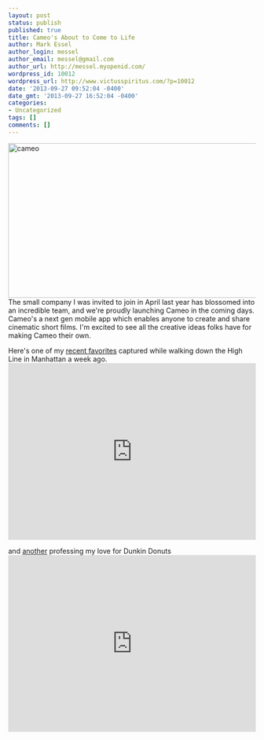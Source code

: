 ```yaml
---
layout: post
status: publish
published: true
title: Cameo's About to Come to Life
author: Mark Essel
author_login: messel
author_email: messel@gmail.com
author_url: http://messel.myopenid.com/
wordpress_id: 10012
wordpress_url: http://www.victusspiritus.com/?p=10012
date: '2013-09-27 09:52:04 -0400'
date_gmt: '2013-09-27 16:52:04 -0400'
categories:
- Uncategorized
tags: []
comments: []
---
```

<p><a href="http://www.victusspiritus.com/wp-content/uploads/2013/09/cameo.png"><img src="http://www.victusspiritus.com/wp-content/uploads/2013/09/cameo.png" alt="cameo" width="851" height="315" class="alignleft size-full wp-image-10007" /></a><br />
The small company I was invited to join in April last year has blossomed into an incredible team, and we're proudly launching Cameo in the coming days. Cameo's a next gen mobile app which enables anyone to create and share cinematic short films. I'm excited to see all the creative ideas folks have for making Cameo their own.</p>
<p>Here's one of my <a href="http://beta.cameo.tv/c/3DsAkA0n">recent favorites</a> captured while walking down the High Line in Manhattan a week ago.<br />
<iframe width="100%" height="360px" scrolling="no" src="http://beta.cameo.tv/c/3707/iframe" frameborder="0" allowfullscreen="true" mozallowfullscreen="true" webkitallowfullscreen="true"></iframe></p>
<p>and <a href="http://beta.cameo.tv/c/yAFtKEAu">another</a> professing my love for Dunkin Donuts<br />
<iframe width="100%" height="360px" scrolling="no" src="http://beta.cameo.tv/c/2660/iframe" frameborder="0" allowfullscreen="true" mozallowfullscreen="true" webkitallowfullscreen="true"></iframe></p>
